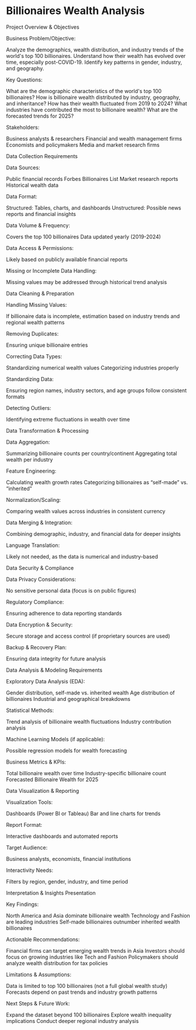# Billionaires Wealth Analysis

Project Overview & Objectives

Business Problem/Objective:

Analyze the demographics, wealth distribution, and industry trends of the world's top 100 billionaires.
Understand how their wealth has evolved over time, especially post-COVID-19.
Identify key patterns in gender, industry, and geography.

Key Questions:

What are the demographic characteristics of the world's top 100 billionaires?
How is billionaire wealth distributed by industry, geography, and inheritance?
How has their wealth fluctuated from 2019 to 2024?
What industries have contributed the most to billionaire wealth?
What are the forecasted trends for 2025?

Stakeholders:

Business analysts & researchers
Financial and wealth management firms
Economists and policymakers
Media and market research firms

Data Collection Requirements

Data Sources:

Public financial records
Forbes Billionaires List
Market research reports
Historical wealth data

Data Format:

Structured: Tables, charts, and dashboards
Unstructured: Possible news reports and financial insights

Data Volume & Frequency:

Covers the top 100 billionaires
Data updated yearly (2019-2024)

Data Access & Permissions:

Likely based on publicly available financial reports

Missing or Incomplete Data Handling:

Missing values may be addressed through historical trend analysis

Data Cleaning & Preparation

Handling Missing Values:

If billionaire data is incomplete, estimation based on industry trends and regional wealth patterns

Removing Duplicates:

Ensuring unique billionaire entries

Correcting Data Types:

Standardizing numerical wealth values
Categorizing industries properly

Standardizing Data:

Ensuring region names, industry sectors, and age groups follow consistent formats

Detecting Outliers:

Identifying extreme fluctuations in wealth over time

Data Transformation & Processing

Data Aggregation:

Summarizing billionaire counts per country/continent
Aggregating total wealth per industry

Feature Engineering:

Calculating wealth growth rates
Categorizing billionaires as “self-made” vs. “inherited”

Normalization/Scaling:

Comparing wealth values across industries in consistent currency

Data Merging & Integration:

Combining demographic, industry, and financial data for deeper insights

Language Translation:

Likely not needed, as the data is numerical and industry-based

Data Security & Compliance

Data Privacy Considerations:

No sensitive personal data (focus is on public figures)

Regulatory Compliance:

Ensuring adherence to data reporting standards

Data Encryption & Security:

Secure storage and access control (if proprietary sources are used)

Backup & Recovery Plan:

Ensuring data integrity for future analysis

Data Analysis & Modeling Requirements

Exploratory Data Analysis (EDA):

Gender distribution, self-made vs. inherited wealth
Age distribution of billionaires
Industrial and geographical breakdowns

Statistical Methods:

Trend analysis of billionaire wealth fluctuations
Industry contribution analysis

Machine Learning Models (if applicable):

Possible regression models for wealth forecasting

Business Metrics & KPIs:

Total billionaire wealth over time
Industry-specific billionaire count
Forecasted Billionaire Wealth for 2025

Data Visualization & Reporting

Visualization Tools:

Dashboards (Power BI or Tableau)
Bar and line charts for trends

Report Format:

Interactive dashboards and automated reports

Target Audience:

Business analysts, economists, financial institutions

Interactivity Needs:

Filters by region, gender, industry, and time period

Interpretation & Insights Presentation

Key Findings:

North America and Asia dominate billionaire wealth
Technology and Fashion are leading industries
Self-made billionaires outnumber inherited wealth billionaires

Actionable Recommendations:

Financial firms can target emerging wealth trends in Asia
Investors should focus on growing industries like Tech and Fashion
Policymakers should analyze wealth distribution for tax policies

Limitations & Assumptions:

Data is limited to top 100 billionaires (not a full global wealth study)
Forecasts depend on past trends and industry growth patterns

Next Steps & Future Work:

Expand the dataset beyond 100 billionaires
Explore wealth inequality implications
Conduct deeper regional industry analysis


